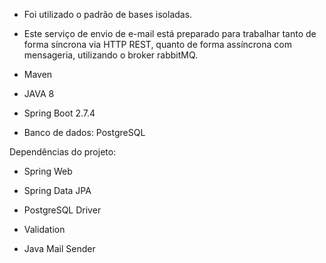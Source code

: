 - Foi utilizado o padrão de bases isoladas.

- Este serviço de envio de e-mail está preparado para trabalhar tanto de forma síncrona via HTTP REST, quanto de forma assíncrona com mensageria, utilizando o broker rabbitMQ.

- Maven
- JAVA 8
- Spring Boot 2.7.4
- Banco de dados: PostgreSQL

Dependências do projeto:

- Spring Web

- Spring Data JPA 

- PostgreSQL Driver

- Validation 

- Java Mail Sender
